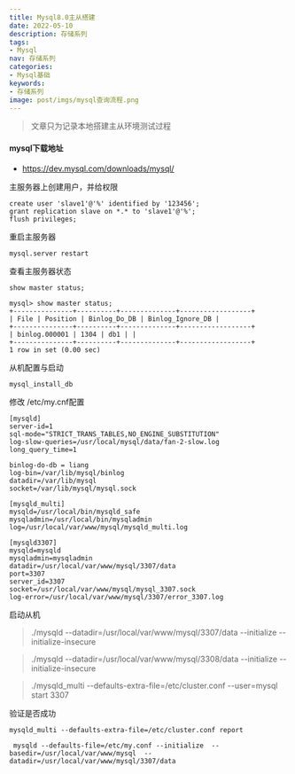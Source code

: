 ```yaml
---
title: Mysql8.0主从搭建
date: 2022-05-10
description: 存储系列
tags:
- Mysql
nav: 存储系列
categories:
- Mysql基础
keywords:
- 存储系列
image: post/imgs/mysql查询流程.png
---
```


> 文章只为记录本地搭建主从环境测试过程

#### mysql下载地址
- https://dev.mysql.com/downloads/mysql/

主服务器上创建用户，并给权限

```
create user 'slave1'@'%' identified by '123456';
grant replication slave on *.* to 'slave1'@'%';
flush privileges;
```




重启主服务器
```
mysql.server restart
```

查看主服务器状态
```
show master status;
```
```
mysql> show master status;
+---------------+----------+--------------+------------------+ 
| File | Position | Binlog_Do_DB | Binlog_Ignore_DB | 
+---------------+----------+--------------+------------------+ 
| binlog.000001 | 1304 | db1 | | 
+---------------+----------+--------------+------------------+ 
1 row in set (0.00 sec)

```

从机配置与启动
```
mysql_install_db
```

修改 /etc/my.cnf配置
```
[mysqld]
server-id=1
sql-mode="STRICT_TRANS_TABLES,NO_ENGINE_SUBSTITUTION"
log-slow-queries=/usr/local/mysql/data/fan-2-slow.log
long_query_time=1

binlog-do-db = liang
log-bin=/var/lib/mysql/binlog
datadir=/var/lib/mysql
socket=/var/lib/mysql/mysql.sock

[mysqld_multi]
mysqld=/usr/local/bin/mysqld_safe
mysqladmin=/usr/local/bin/mysqladmin
log=/usr/local/var/www/mysql/mysqld_multi.log

[mysqld3307]
mysqld=mysqld
mysqladmin=mysqladmin
datadir=/usr/local/var/www/mysql/3307/data
port=3307
server_id=3307
socket=/usr/local/var/www/mysql/mysql_3307.sock
log-error=/usr/local/var/www/mysql/3307/error_3307.log
```
启动从机
> ./mysqld --datadir=/usr/local/var/www/mysql/3307/data --initialize --initialize-insecure

> ./mysqld --datadir=/usr/local/var/www/mysql/3308/data --initialize --initialize-insecure

 > ./mysqld_multi --defaults-extra-file=/etc/cluster.conf --user=mysql start 3307
 
 验证是否成功

 ```
mysqld_multi --defaults-extra-file=/etc/cluster.conf report
 
  mysqld --defaults-file=/etc/my.conf --initialize  --basedir=/usr/local/var/www/mysql  --datadir=/usr/local/var/www/mysql/3307/data

 ```